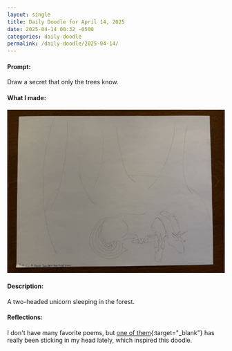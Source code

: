 ```yaml
---
layout: single
title: Daily Doodle for April 14, 2025
date: 2025-04-14 00:32 -0500
categories: daily-doodle
permalink: /daily-doodle/2025-04-14/
---
```

#### Prompt: 
Draw a secret that only the trees know.

#### What I made:
<a href="/assets/images/doodles/doodle-2025-04-14-IMG_2090.HEIC.jpg" target="_blank" class="post-image-link">
  <img src="/assets/images/doodles/doodle-2025-04-14-IMG_2090.HEIC.jpg" alt="Daily Doodle for April 14, 2025" class="post-image">
</a>

#### Description:
A two-headed unicorn sleeping in the forest.

#### Reflections: 
I don't have many favorite poems, but [one of them](https://www.poetryfoundation.org/poems/1626022/the-two-headed-calf){:target="_blank"} has really been sticking in my head lately, which inspired this doodle.
